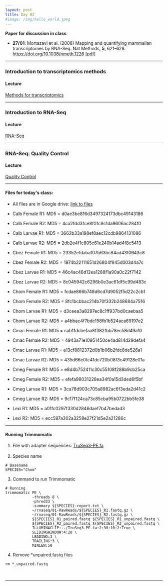 ```yaml
---
layout: post
title: Day 02
#image: /img/hello_world.jpeg
---
```


**Paper for discussion in class**: 

- **27/01**: Mortazavi et al. (2008) Mapping and quantifying mammalian transcriptomes by RNA-Seq. Nat Methods, **5**, 621–628. https://doi.org/10.1038/nmeth.1226 [[pdf]](../pdf/Mortazavietal2008.pdf)

---

### Introduction to transcriptomics methods  
  
#### Lecture
[Methods for transcriptomics](../pdf/Day02-A.pdf)

---
  
### Introduction to RNA-Seq 
  
#### Lecture
[RNA-Seq](../pdf/Day02-B.pdf)
  
---
  
### RNA-Seq: Quality Control  
  
#### Lecture
[Quality Control](../pdf/Day02-C.pdf)

---

#### Files for today's class:  

- All files are in Google drive: [link to files](https://drive.google.com/drive/folders/1lp6qrIan160p0PZX7-Fu_0COtPF2t7Yt?usp=share_link) 

- Calb Female R1: MD5 = d0ae3be816d3497324173dbc49143186
- Calb Female R2: MD5 = 4ca2fdd31ce8f01c9c1da9606ac284f0

- Calb Larvae R1: MD5 = 3662b33a198ef8aec12cdb9864131086
- Calb Larvae R2: MD5 = 2db2e4f1c805c61e240b14ad4f8c5413
  
- Cbez Female R1: MD5 = 23352efdaba107b63bc84ad43f0643c8
- Cbez Female R2: MD5 = 1974b22111651d26804f945d003d4a7c
  
- Cbez Larvae R1: MD5 = 46c4ac46d12ea1288f1a90a0c22f7142
- Cbez Larvae R2: MD5 = 8c045942c6296b0e3ac61df5c99d483c
  
- Chom Female R1: MD5 = fcdae866b748d6cd7d9052f5d22c2cb1
- Chom Female R2: MD5 = 8fc1bcbbac214b70f332b248684a7516
  
- Chom Larvae R1: MD5 = d3ceea3a8297ec8c1ff937bd0caebaa5
- Chom Larvae R2: MD5 = a4bbac4f7bdc158fb1b524aca69197e2
  
- Cmac Female R1: MD5 = cab11dcbefaa8f382fbb78ec58d49af0
- Cmac Female R2: MD5 = 4943a71e10951450ce4ad814d29defa4
  
- Cmac Larvae R1: MD5 = e13cf8812372d0b1b06b2fdc8de526a1
- Cmac Larvae R2: MD5 = 435d66e0fc41dc720b08f3c49128e01a
  
- Cmeg Female R1: MD5 = e8d4b752411c30c55108f288b9cb25ca
- Cmeg Female R2: MD5 = efefa98031228ea34f0a15d3ded6f5bf
  
- Cmeg Larvae R1: MD5 = 3ca78d903c705a8982ac6f3eda2d41c2
- Cmeg Larvae R2: MD5 = 9c17f124ca73c85cba95b0722bb5fe38  
  
- Lexi R1: MD5 = a01fc0297f330d2846daef7b47bedad3
  
- Lexi R2: MD5 = ecc597a302a3258e27f21d5e2a21286c
   

---    

#### Running Trimmomatic

1. File with adapter sequences: [TruSeq3-PE.fa](../files/TruSeq3-PE.fa)  
&nbsp;  
2. Species name  
```
# Basename
SPECIES="Chom"
```
&nbsp;
3. Command to run Trimmomatic  
```  
# Running
trimmomatic PE \
            -threads 8 \
            -phred33 \
            -summary ${SPECIES}-report.txt \
            ~/rnaseq/01-RawReads/${SPECIES}_R1.fastq.gz \
            ~/rnaseq/01-RawReads/${SPECIES}_R2.fastq.gz \
            ${SPECIES}_R1_paired.fastq ${SPECIES}_R1_unpaired.fastq \
            ${SPECIES}_R2_paired.fastq ${SPECIES}_R2_unpaired.fastq \
            ILLUMINACLIP:../TruSeq3-PE.fa:2:30:10:2:True \
            SLIDINGWINDOW:4:20 \
            LEADING:3 \
            TRAILING:3 \
            MINLEN:50
```
&nbsp;
4. Remove *unpaired.fastq files  
```
rm *_unpaired.fastq
```  
&nbsp;
&nbsp;

---


    
    
